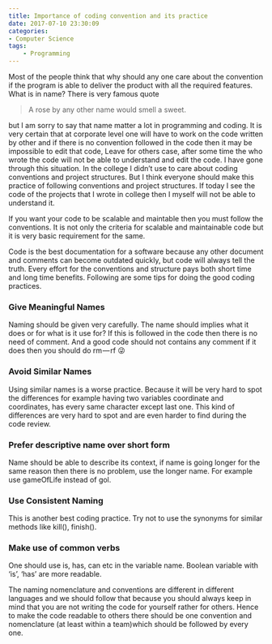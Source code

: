 ```yaml
---
title: Importance of coding convention and its practice
date: 2017-07-10 23:30:09
categories:
- Computer Science 
tags:
    - Programming
---
```


Most of the people think that why should any one care about the convention if the program is able to deliver the product with all the required features. What is in name? There is very famous quote

> A rose by any other name would smell a sweet.

 but I am sorry to say that name matter a lot in programming and coding. It is very certain that at corporate level one will have to work on the code written by other and if there is no convention followed in the code then it may be impossible to edit that code, Leave for others case, after some time the who wrote the code will not be able to understand and edit the code. I have gone through this situation. In the college I didn’t use to care about coding conventions and project structures. But I think everyone should make this practice of following conventions and project structures. If today I see the code of the projects that I wrote in college then I myself will not be able to understand it.

If you want your code to be scalable and maintable then you must follow the conventions. It is not only the criteria for scalable and maintainable code but it is very basic requirement for the same.

Code is the best documentation for a software because any other document and comments can become outdated quickly, but code will always tell the truth. Every effort for the conventions and structure pays both short time and long time benefits. Following are some tips for doing the good coding practices.

### Give Meaningful Names
Naming should be given very carefully. The name should implies what it does or for what is it use for? If this is followed in the code then there is no need of comment. And a good code should not contains any comment if it does then you should do rm — rf :stuck_out_tongue_winking_eye:

### Avoid Similar Names
Using similar names is a worse practice. Because it will be very hard to spot the differences for example having two variables coordinate and coordinates, has every same character except last one. This kind of differences are very hard to spot and are even harder to find during the code review.

### Prefer descriptive name over short form
Name should be able to describe its context, if name is going longer for the same reason then there is no problem, use the longer name. For example use gameOfLife instead of gol.

### Use Consistent Naming
This is another best coding practice. Try not to use the synonyms for similar methods like kill(), finish().

### Make use of common verbs
One should use is, has, can etc in the variable name. Boolean variable with ‘is’, ‘has’ are more readable.

The naming nomenclature and conventions are different in different languages and we should follow that because you should always keep in mind that you are not writing the code for yourself rather for others. Hence to make the code readable to others there should be one convention and nomenclature (at least within a team)which should be followed by every one.



